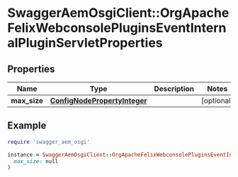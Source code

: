 # SwaggerAemOsgiClient::OrgApacheFelixWebconsolePluginsEventInternalPluginServletProperties

## Properties

| Name | Type | Description | Notes |
| ---- | ---- | ----------- | ----- |
| **max_size** | [**ConfigNodePropertyInteger**](ConfigNodePropertyInteger.md) |  | [optional] |

## Example

```ruby
require 'swagger_aem_osgi'

instance = SwaggerAemOsgiClient::OrgApacheFelixWebconsolePluginsEventInternalPluginServletProperties.new(
  max_size: null
)
```

